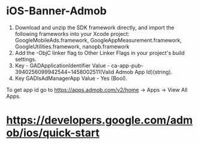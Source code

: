 # iOS-Banner-Admob
1. Download and unzip the SDK framework directly, and import the following frameworks into your Xcode project:
    GoogleMobileAds.framework,
    GoogleAppMeasurement.framework,
    GoogleUtilities.framework,
    nanopb.framework
2. Add the -ObjC linker flag to Other Linker Flags in your project's build settings.
3. Key - GADApplicationIdentifier
   Value - ca-app-pub-3940256099942544~1458002511(Valid Admob App Id)(string).
4. Key GADIsAdManagerApp
   Value - Yes (Bool). 
   
To get app id go to https://apps.admob.com/v2/home -> Apps -> View All Apps.

# https://developers.google.com/admob/ios/quick-start

